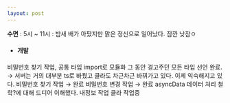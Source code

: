 ```yaml
---
layout: post
---
```

**수면** : 	5시 ~ 11시 : 밤새 배가 아팠지만 맑은 정신으로 일어났다. 잠깐 낮잠ㅇ
* #### 개발
비밀번호 찾기 작업, 공통 타입 import로 모듈화
그 동안 경고주던 모든 타입 선언 완료. → 서버는 거의 대부분 ts로 바꿨고 클라도 차근차근 바꿔가고 있다. 이제 익숙해지고 있다.
비밀번호 찾기 작업 → 완료
비밀번호 변경 작업 → 완료
asyncData 데이터 처리 철학?에 대해 드디어 이해했다.
내정보 작업 클라 작업중